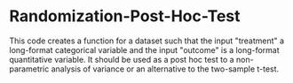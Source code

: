 # Randomization-Post-Hoc-Test
This code creates a function for a dataset such that the input "treatment" a long-format categorical variable and the input "outcome" is a long-format quantitative variable. It should be used as a post hoc test to a non-parametric analysis of variance or an alternative to the two-sample t-test.
